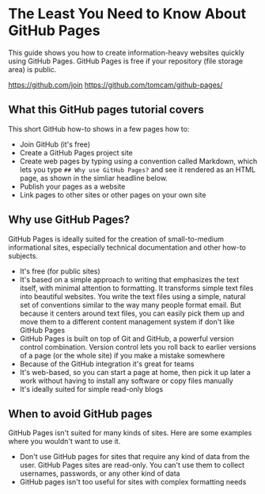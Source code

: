 # The Least You Need to Know About GitHub Pages

This guide shows you how to create information-heavy websites quickly using GitHub Pages.
GitHub Pages is free if your repository (file storage area) is public.

https://github.com/join
https://github.com/tomcam/github-pages/

## What this GitHub pages tutorial covers

This short GitHub how-to shows in a few pages how to:

* Join GitHub (it's free)
* Create a GitHub Pages project site
* Create web pages by typing using a convention called Markdown, which lets
you type `## Why use GitHub Pages?` and see it rendered as an HTML page,
as shown in the simliar headline below.
* Publish your pages as a website
* Link pages to other sites or other pages on your own site

## Why use GitHub Pages?

GitHub Pages is ideally suited for the creation of small-to-medium informational sites, 
especially technical documentation and other how-to subjects.

* It's free (for public sites)
* It's based on a simple approach to writing that emphasizes the text itself, with minimal
attention to formatting. It transforms simple text files into beautiful websites. You write the text files using a simple, 
natural set of conventions similar to the way many people format email. But
because it centers around text files, you can easily pick them up and move them to a different
content management system if don't like GitHub Pages
* GitHub Pages is built on top of Git and GitHub, a powerful version control combination.
Version control lets you roll back to earlier versions of a page (or the whole site)
if you make a mistake somewhere
* Because of the GitHub integration it's great for teams
* It's web-based, so you can start a page at home, then pick it up later a work without having to 
install any software or copy files manually
* It's ideally suited for simple read-only blogs

## When to avoid GitHub pages

GitHub Pages isn't suited for many kinds of sites. 
Here are some examples where you wouldn't want to use it.

* Don't use GitHub pages for sites that require any kind of data from the user. GitHub Pages sites are read-only.
You can't use them to collect usernames, passwords, or any other kind of data
* GitHub pages isn't too useful for sites with complex formatting needs
